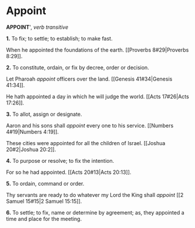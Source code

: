 # Appoint

**APPOINT**', _verb transitive_

**1.** To fix; to settle; to establish; to make fast.

When he appointed the foundations of the earth. [[Proverbs 8#29|Proverbs 8:29]].

**2.** To constitute, ordain, or fix by decree, order or decision.

Let Pharoah _appoint_ officers over the land. [[Genesis 41#34|Genesis 41:34]].

He hath appointed a day in which he will judge the world. [[Acts 17#26|Acts 17:26]].

**3.** To allot, assign or designate.

Aaron and his sons shall _appoint_ every one to his service. [[Numbers 4#19|Numbers 4:19]].

These cities were appointed for all the children of Israel. [[Joshua 20#2|Joshua 20:2]].

**4.** To purpose or resolve; to fix the intention.

For so he had appointed. [[Acts 20#13|Acts 20:13]].

**5.** To ordain, command or order.

Thy servants are ready to do whatever my Lord the King shall _appoint_ [[2 Samuel 15#15|2 Samuel 15:15]].

**6.** To settle; to fix, name or determine by agreement; as, they appointed a time and place for the meeting.